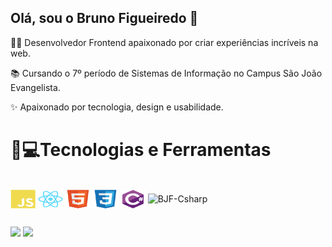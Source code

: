 ## Olá, sou o Bruno Figueiredo 👋

<p> 👨‍💻 Desenvolvedor Frontend apaixonado por criar experiências incríveis na web. </p> 
<p> 📚 Cursando o 7º período de Sistemas de Informação no Campus São João Evangelista.</p> 
<p> ✨ Apaixonado por tecnologia, design e usabilidade.</p>


<h1>🚀💻Tecnologias e Ferramentas</h1>
<div style="display: inline_block"><br>
  <img align="center" alt="BJF-JS" height="30" width="40" src="https://raw.githubusercontent.com/devicons/devicon/master/icons/javascript/javascript-plain.svg">
  <img align="center" alt="BJF-React" height="30" width="40" src="https://raw.githubusercontent.com/devicons/devicon/master/icons/react/react-original.svg">
  <img align="center" alt="BJF-HTML" height="30" width="40" src="https://raw.githubusercontent.com/devicons/devicon/master/icons/html5/html5-original.svg">
  <img align="center" alt="BJF-CSS" height="30" width="40" src="https://raw.githubusercontent.com/devicons/devicon/master/icons/css3/css3-original.svg">
  <img align="center" alt="BJF-Csharp" height="30" width="40" src="https://raw.githubusercontent.com/devicons/devicon/master/icons/csharp/csharp-original.svg">
  <img align="center" alt="BJF-Csharp" height="30" width="40" src="https://v5c2e8r4.stackpathcdn.com/wp-content/uploads/2014/09/mysql-logo.jpg">
</div>
  
  ##
 
<div> 
  <a href="https://www.instagram.com/bruno_figueiredo98" target="_blank"><img src="https://img.shields.io/badge/-Instagram-%23E4405F?style=for-the-badge&logo=instagram&logoColor=white" target="_blank"></a> 
  <a href="https://www.linkedin.com/in/bruno-figueiredo98/" target="_blank"><img src="https://img.shields.io/badge/-LinkedIn-%230077B5?style=for-the-badge&logo=linkedin&logoColor=white" target="_blank"></a> 
  
</div>
